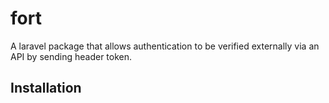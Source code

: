 # fort

A laravel package that allows authentication to be verified externally via an API by sending header token.

## Installation